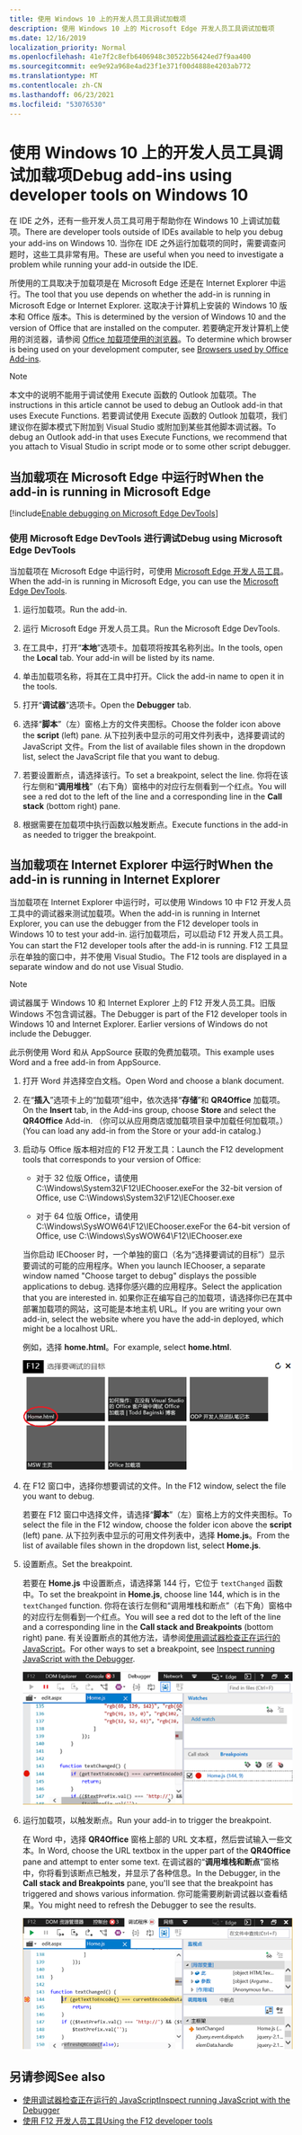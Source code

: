 ```yaml
---
title: 使用 Windows 10 上的开发人员工具调试加载项
description: 使用 Windows 10 上的 Microsoft Edge 开发人员工具调试加载项
ms.date: 12/16/2019
localization_priority: Normal
ms.openlocfilehash: 41e7f2c8efb6406948c30522b56424ed7f9aa400
ms.sourcegitcommit: ee9e92a968e4ad23f1e371f00d4888e4203ab772
ms.translationtype: MT
ms.contentlocale: zh-CN
ms.lasthandoff: 06/23/2021
ms.locfileid: "53076530"
---
```

# <a name="debug-add-ins-using-developer-tools-on-windows-10"></a><span data-ttu-id="c8f6c-103">使用 Windows 10 上的开发人员工具调试加载项</span><span class="sxs-lookup"><span data-stu-id="c8f6c-103">Debug add-ins using developer tools on Windows 10</span></span>

<span data-ttu-id="c8f6c-104">在 IDE 之外，还有一些开发人员工具可用于帮助你在 Windows 10 上调试加载项。</span><span class="sxs-lookup"><span data-stu-id="c8f6c-104">There are developer tools outside of IDEs available to help you debug your add-ins on Windows 10.</span></span> <span data-ttu-id="c8f6c-105">当你在 IDE 之外运行加载项的同时，需要调查问题时，这些工具非常有用。</span><span class="sxs-lookup"><span data-stu-id="c8f6c-105">These are useful when you need to investigate a problem while running your add-in outside the IDE.</span></span>

<span data-ttu-id="c8f6c-106">所使用的工具取决于加载项是在 Microsoft Edge 还是在 Internet Explorer 中运行。</span><span class="sxs-lookup"><span data-stu-id="c8f6c-106">The tool that you use depends on whether the add-in is running in Microsoft Edge or Internet Explorer.</span></span> <span data-ttu-id="c8f6c-107">这取决于计算机上安装的 Windows 10 版本和 Office 版本。</span><span class="sxs-lookup"><span data-stu-id="c8f6c-107">This is determined by the version of Windows 10 and the version of Office that are installed on the computer.</span></span> <span data-ttu-id="c8f6c-108">若要确定开发计算机上使用的浏览器，请参阅 [Office 加载项使用的浏览器](../concepts/browsers-used-by-office-web-add-ins.md)。</span><span class="sxs-lookup"><span data-stu-id="c8f6c-108">To determine which browser is being used on your development computer, see [Browsers used by Office Add-ins](../concepts/browsers-used-by-office-web-add-ins.md).</span></span>

> [!NOTE]
> <span data-ttu-id="c8f6c-109">本文中的说明不能用于调试使用 Execute 函数的 Outlook 加载项。</span><span class="sxs-lookup"><span data-stu-id="c8f6c-109">The instructions in this article cannot be used to debug an Outlook add-in that uses Execute Functions.</span></span> <span data-ttu-id="c8f6c-110">若要调试使用 Execute 函数的 Outlook 加载项，我们建议你在脚本模式下附加到 Visual Studio 或附加到某些其他脚本调试器。</span><span class="sxs-lookup"><span data-stu-id="c8f6c-110">To debug an Outlook add-in that uses Execute Functions, we recommend that you attach to Visual Studio in script mode or to some other script debugger.</span></span>

## <a name="when-the-add-in-is-running-in-microsoft-edge"></a><span data-ttu-id="c8f6c-111">当加载项在 Microsoft Edge 中运行时</span><span class="sxs-lookup"><span data-stu-id="c8f6c-111">When the add-in is running in Microsoft Edge</span></span>

[!include[Enable debugging on Microsoft Edge DevTools](../includes/enable-debugging-on-edge-devtools.md)]

### <a name="debug-using-microsoft-edge-devtools"></a><span data-ttu-id="c8f6c-112">使用 Microsoft Edge DevTools 进行调试</span><span class="sxs-lookup"><span data-stu-id="c8f6c-112">Debug using Microsoft Edge DevTools</span></span>

<span data-ttu-id="c8f6c-113">当加载项在 Microsoft Edge 中运行时，可使用 [Microsoft Edge 开发人员工具](https://www.microsoft.com/p/microsoft-edge-devtools-preview/9mzbfrmz0mnj?activetab=pivot%3Aoverviewtab)。</span><span class="sxs-lookup"><span data-stu-id="c8f6c-113">When the add-in is running in Microsoft Edge, you can use the [Microsoft Edge DevTools](https://www.microsoft.com/p/microsoft-edge-devtools-preview/9mzbfrmz0mnj?activetab=pivot%3Aoverviewtab).</span></span>

1. <span data-ttu-id="c8f6c-114">运行加载项。</span><span class="sxs-lookup"><span data-stu-id="c8f6c-114">Run the add-in.</span></span>

2. <span data-ttu-id="c8f6c-115">运行 Microsoft Edge 开发人员工具。</span><span class="sxs-lookup"><span data-stu-id="c8f6c-115">Run the Microsoft Edge DevTools.</span></span>

3. <span data-ttu-id="c8f6c-116">在工具中，打开“**本地**”选项卡。加载项将按其名称列出。</span><span class="sxs-lookup"><span data-stu-id="c8f6c-116">In the tools, open the **Local** tab. Your add-in will be listed by its name.</span></span>

4. <span data-ttu-id="c8f6c-117">单击加载项名称，将其在工具中打开。</span><span class="sxs-lookup"><span data-stu-id="c8f6c-117">Click the add-in name to open it in the tools.</span></span>

5. <span data-ttu-id="c8f6c-118">打开“**调试器**”选项卡。</span><span class="sxs-lookup"><span data-stu-id="c8f6c-118">Open the **Debugger** tab.</span></span> 

6. <span data-ttu-id="c8f6c-119">选择“**脚本**”（左）窗格上方的文件夹图标。</span><span class="sxs-lookup"><span data-stu-id="c8f6c-119">Choose the folder icon above the **script** (left) pane.</span></span> <span data-ttu-id="c8f6c-120">从下拉列表中显示的可用文件列表中，选择要调试的 JavaScript 文件。</span><span class="sxs-lookup"><span data-stu-id="c8f6c-120">From the list of available files shown in the dropdown list, select the JavaScript file that you want to debug.</span></span>

7. <span data-ttu-id="c8f6c-121">若要设置断点，请选择该行。</span><span class="sxs-lookup"><span data-stu-id="c8f6c-121">To set a breakpoint, select the line.</span></span> <span data-ttu-id="c8f6c-122">你将在该行左侧和“**调用堆栈**”（右下角）窗格中的对应行左侧看到一个红点。</span><span class="sxs-lookup"><span data-stu-id="c8f6c-122">You will see a red dot to the left of the line and a corresponding line in the **Call stack** (bottom right) pane.</span></span>

8. <span data-ttu-id="c8f6c-123">根据需要在加载项中执行函数以触发断点。</span><span class="sxs-lookup"><span data-stu-id="c8f6c-123">Execute functions in the add-in as needed to trigger the breakpoint.</span></span>

## <a name="when-the-add-in-is-running-in-internet-explorer"></a><span data-ttu-id="c8f6c-124">当加载项在 Internet Explorer 中运行时</span><span class="sxs-lookup"><span data-stu-id="c8f6c-124">When the add-in is running in Internet Explorer</span></span>

<span data-ttu-id="c8f6c-125">当加载项在 Internet Explorer 中运行时，可以使用 Windows 10 中 F12 开发人员工具中的调试器来测试加载项。</span><span class="sxs-lookup"><span data-stu-id="c8f6c-125">When the add-in is running in Internet Explorer, you can use the debugger from the F12 developer tools in Windows 10 to test your add-in.</span></span> <span data-ttu-id="c8f6c-126">运行加载项后，可以启动 F12 开发人员工具。</span><span class="sxs-lookup"><span data-stu-id="c8f6c-126">You can start the F12 developer tools after the add-in is running.</span></span> <span data-ttu-id="c8f6c-127">F12 工具显示在单独的窗口中，并不使用 Visual Studio。</span><span class="sxs-lookup"><span data-stu-id="c8f6c-127">The F12 tools are displayed in a separate window and do not use Visual Studio.</span></span>

> [!NOTE]
> <span data-ttu-id="c8f6c-p107">调试器属于 Windows 10 和 Internet Explorer 上的 F12 开发人员工具。旧版 Windows 不包含调试器。</span><span class="sxs-lookup"><span data-stu-id="c8f6c-p107">The Debugger is part of the F12 developer tools in Windows 10 and Internet Explorer. Earlier versions of Windows do not include the Debugger.</span></span> 

<span data-ttu-id="c8f6c-130">此示例使用 Word 和从 AppSource 获取的免费加载项。</span><span class="sxs-lookup"><span data-stu-id="c8f6c-130">This example uses Word and a free add-in from AppSource.</span></span>

1. <span data-ttu-id="c8f6c-131">打开 Word 并选择空白文档。</span><span class="sxs-lookup"><span data-stu-id="c8f6c-131">Open Word and choose a blank document.</span></span> 
    
2. <span data-ttu-id="c8f6c-132">在“**插入**”选项卡上的“加载项”组中，依次选择“**存储**”和 **QR4Office** 加载项。</span><span class="sxs-lookup"><span data-stu-id="c8f6c-132">On the **Insert** tab, in the Add-ins group, choose **Store** and select the **QR4Office** Add-in.</span></span> <span data-ttu-id="c8f6c-133">（你可以从应用商店或加载项目录中加载任何加载项。）</span><span class="sxs-lookup"><span data-stu-id="c8f6c-133">(You can load any add-in from the Store or your add-in catalog.)</span></span>
    
3. <span data-ttu-id="c8f6c-134">启动与 Office 版本相对应的 F12 开发工具：</span><span class="sxs-lookup"><span data-stu-id="c8f6c-134">Launch the F12 development tools that corresponds to your version of Office:</span></span>
    
   - <span data-ttu-id="c8f6c-135">对于 32 位版 Office，请使用 C:\Windows\System32\F12\IEChooser.exe</span><span class="sxs-lookup"><span data-stu-id="c8f6c-135">For the 32-bit version of Office, use C:\Windows\System32\F12\IEChooser.exe</span></span>
    
   - <span data-ttu-id="c8f6c-136">对于 64 位版 Office，请使用 C:\Windows\SysWOW64\F12\IEChooser.exe</span><span class="sxs-lookup"><span data-stu-id="c8f6c-136">For the 64-bit version of Office, use C:\Windows\SysWOW64\F12\IEChooser.exe</span></span>
    
   <span data-ttu-id="c8f6c-137">当你启动 IEChooser 时，一个单独的窗口（名为“选择要调试的目标”）显示要调试的可能的应用程序。</span><span class="sxs-lookup"><span data-stu-id="c8f6c-137">When you launch IEChooser, a separate window named "Choose target to debug" displays the possible applications to debug.</span></span> <span data-ttu-id="c8f6c-138">选择你感兴趣的应用程序。</span><span class="sxs-lookup"><span data-stu-id="c8f6c-138">Select the application that you are interested in.</span></span> <span data-ttu-id="c8f6c-139">如果你正在编写自己的加载项，请选择你已在其中部署加载项的网站，这可能是本地主机 URL。</span><span class="sxs-lookup"><span data-stu-id="c8f6c-139">If you are writing your own add-in, select the website where you have the add-in deployed, which might be a localhost URL.</span></span> 
    
   <span data-ttu-id="c8f6c-140">例如，选择 **home.html**。</span><span class="sxs-lookup"><span data-stu-id="c8f6c-140">For example, select **home.html**.</span></span> 
    
   ![IEChooser 屏幕，指向气泡外接程序。](../images/choose-target-to-debug.png)

4. <span data-ttu-id="c8f6c-142">在 F12 窗口中，选择你想要调试的文件。</span><span class="sxs-lookup"><span data-stu-id="c8f6c-142">In the F12 window, select the file you want to debug.</span></span>
    
   <span data-ttu-id="c8f6c-143">若要在 F12 窗口中选择文件，请选择“**脚本**”（左）窗格上方的文件夹图标。</span><span class="sxs-lookup"><span data-stu-id="c8f6c-143">To select the file in the F12 window, choose the folder icon above the **script** (left) pane.</span></span> <span data-ttu-id="c8f6c-144">从下拉列表中显示的可用文件列表中，选择 **Home.js**。</span><span class="sxs-lookup"><span data-stu-id="c8f6c-144">From the list of available files shown in the dropdown list, select **Home.js**.</span></span>
    
5. <span data-ttu-id="c8f6c-145">设置断点。</span><span class="sxs-lookup"><span data-stu-id="c8f6c-145">Set the breakpoint.</span></span>
    
   <span data-ttu-id="c8f6c-146">若要在 **Home.js** 中设置断点，请选择第 144 行，它位于 `textChanged` 函数中。</span><span class="sxs-lookup"><span data-stu-id="c8f6c-146">To set the breakpoint in **Home.js**, choose line 144, which is in the  `textChanged` function.</span></span> <span data-ttu-id="c8f6c-147">你将在该行左侧和“调用堆栈和断点”（右下角）窗格中的对应行左侧看到一个红点。</span><span class="sxs-lookup"><span data-stu-id="c8f6c-147">You will see a red dot to the left of the line and a corresponding line in the **Call stack and Breakpoints** (bottom right) pane.</span></span> <span data-ttu-id="c8f6c-148">有关设置断点的其他方法，请参阅[使用调试器检查正在运行的 JavaScript](/previous-versions/windows/internet-explorer/ie-developer/samples/dn255007(v=vs.85))。</span><span class="sxs-lookup"><span data-stu-id="c8f6c-148">For other ways to set a breakpoint, see [Inspect running JavaScript with the Debugger](/previous-versions/windows/internet-explorer/ie-developer/samples/dn255007(v=vs.85)).</span></span> 
    
   ![断点在文件home.js调试程序。](../images/debugger-home-js-02.png)

6. <span data-ttu-id="c8f6c-150">运行加载项，以触发断点。</span><span class="sxs-lookup"><span data-stu-id="c8f6c-150">Run your add-in to trigger the breakpoint.</span></span>
    
   <span data-ttu-id="c8f6c-151">在 Word 中，选择 **QR4Office** 窗格上部的 URL 文本框，然后尝试输入一些文本。</span><span class="sxs-lookup"><span data-stu-id="c8f6c-151">In Word, choose the URL textbox in the upper part of the **QR4Office** pane and attempt to enter some text.</span></span> <span data-ttu-id="c8f6c-152">在调试器的“**调用堆栈和断点**”窗格中，你将看到该断点已触发，并显示了各种信息。</span><span class="sxs-lookup"><span data-stu-id="c8f6c-152">In the Debugger, in the **Call stack and Breakpoints** pane, you'll see that the breakpoint has triggered and shows various information.</span></span> <span data-ttu-id="c8f6c-153">你可能需要刷新调试器以查看结果。</span><span class="sxs-lookup"><span data-stu-id="c8f6c-153">You might need to refresh the Debugger to see the results.</span></span>
    
   ![调试器，其结果来自触发的断点。](../images/debugger-home-js-01.png)


## <a name="see-also"></a><span data-ttu-id="c8f6c-155">另请参阅</span><span class="sxs-lookup"><span data-stu-id="c8f6c-155">See also</span></span>

- <span data-ttu-id="c8f6c-156">[使用调试器检查正在运行的 JavaScript](/previous-versions/windows/internet-explorer/ie-developer/samples/dn255007(v=vs.85))</span><span class="sxs-lookup"><span data-stu-id="c8f6c-156">[Inspect running JavaScript with the Debugger](/previous-versions/windows/internet-explorer/ie-developer/samples/dn255007(v=vs.85))</span></span>
- <span data-ttu-id="c8f6c-157">[使用 F12 开发人员工具](/previous-versions/windows/internet-explorer/ie-developer/samples/bg182326(v=vs.85))</span><span class="sxs-lookup"><span data-stu-id="c8f6c-157">[Using the F12 developer tools](/previous-versions/windows/internet-explorer/ie-developer/samples/bg182326(v=vs.85))</span></span>

